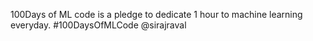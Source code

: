 100Days of ML code is a pledge to dedicate 1 hour to machine learning everyday. #100DaysOfMLCode @sirajraval
